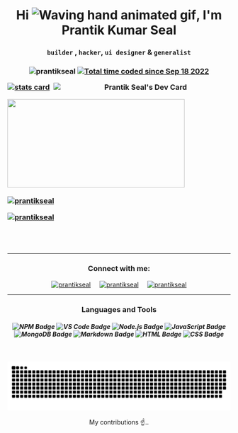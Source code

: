 <h1 align="center">Hi <img src="https://raw.githubusercontent.com/nixin72/nixin72/master/wave.gif" 
         alt="Waving hand animated gif"
         height="45"
         width="45" />, I'm Prantik Kumar Seal</h1>
<h3 align="center">
         <code>builder</code> , <code>hacker</code>, <code>ui designer</code> & <code>generalist</code>
<h3>

<p align="center"> <img src="https://komarev.com/ghpvc/?username=prantikseal&label=Profile%20views&color=blue&style=flat" alt="prantikseal" /> <a href="https://wakatime.com/@1ba6412a-56da-48e0-b3f4-836f76f81098"><img src="https://wakatime.com/badge/user/1ba6412a-56da-48e0-b3f4-836f76f81098.svg" alt="Total time coded since Sep 18 2022" /></a> </p>
<p>
<a align= "center" href="https://github.com/prantikseal">
<img alt= "stats card" height="200px" width="400" src="https://github-readme-streak-stats.herokuapp.com/?user=prantikseal&theme=radical">

<img align="right" src="https://api.daily.dev/devcards/1228b8737b99441c8b06f78e36cfc87f.png?r=mtd" width="400" alt="Prantik Seal's Dev Card"/>
         </a>
</p>
<img height="200px" width="400" src="https://github-readme-stats.vercel.app/api?username=prantikseal&count_private=true&theme=radical&show_icons=true" />

<p align="left"> <a href="https://twitter.com/prantikseal" target="blank"><img src="https://img.shields.io/twitter/follow/prantikseal?logo=twitter&style=for-the-badge" alt="prantikseal" /></a> </p>

<p align="left"> <a href="mailto:prantik0004@gmail.com" target="blank"><img src="https://img.shields.io/badge/-EMail/Contact-0D1117?logo=gmail&style=for-the-badge" alt="prantikseal" /></a> </p>

<br><br>
<hr>

<h3 align="center">Connect with me:</h3>
<p align="center">
<a href="https://twitter.com/prantikseal" target="blank"><img align="center" src="https://img.icons8.com/cute-clipart/64/000000/twitter.png" alt="prantikseal" height="50" width="50" /></a> &nbsp;&nbsp;&nbsp;
<a href="https://www.linkedin.com/in/prantikkumarseal/" target="blank"><img align="center" src="https://img.icons8.com/cute-clipart/64/000000/linkedin.png" alt="prantikseal" height="50" width="50" /></a>&nbsp;&nbsp;&nbsp;&nbsp;
<a href="https://instagram.com/prantikseal" target="blank"><img align="center" src="https://img.icons8.com/cute-clipart/64/000000/instagram-new.png" alt="prantikseal" height="50" width="50" /></a>
</p>

<hr>

<h3 align = "center">Languages and Tools</h3>
<h5 align="center">

![NPM Badge](https://img.shields.io/badge/-NPM-0D1117?logo=npm)
![VS Code Badge](https://img.shields.io/badge/-Visual_Studio_Code-0D1117?logo=visual-studio-code&logoColor=007ACC)
![Node.js Badge](https://img.shields.io/badge/-Node.js-0D1117?logo=node.js)
![JavaScript Badge](https://img.shields.io/badge/-JavaScript-0D1117?logo=javascript)
![MongoDB Badge](https://img.shields.io/badge/-MongoDB-0D1117?logo=mongodb)
![Markdown Badge](https://img.shields.io/badge/-Markdown-0D1117?logo=markdown)
![HTML Badge](https://img.shields.io/badge/-HTML-0D1117?logo=html5)
![CSS Badge](https://img.shields.io/badge/-CSS-0D1117?logo=css3&logoColor=1572B6)

</h5>


<br />

<p align="center">
  <img src="https://github.com/prantikseal/prantikseal/raw/output/github-contribution-grid-snake.svg" alt="snake_eating_my_contributions 😂"></center>
</p>
<p align="center">
         My contributions ☝️..
</p>
